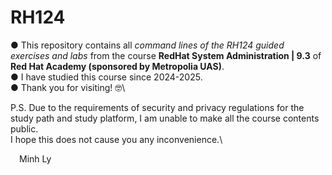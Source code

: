# RH124
● This repository contains all _command lines of the RH124 guided exercises and labs_ from the course **RedHat System Administration | 9.3** of **Red Hat Academy (sponsored by Metropolia UAS)**.\
● I have studied this course since 2024-2025.\
● Thank you for visiting! 🤓\

P.S. Due to the requirements of security  and  privacy  regulations for the study path and study platform, I am unable to make all the course contents public.\
I hope this does not cause you any inconvenience.\

&emsp;Minh Ly
